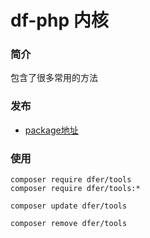 # df-php 内核

### 简介
包含了很多常用的方法

### 发布
- [package地址](https://packagist.org/packages/dfer/tools)
 
	

### 使用

```
composer require dfer/tools
composer require dfer/tools:*

composer update dfer/tools

composer remove dfer/tools
```

